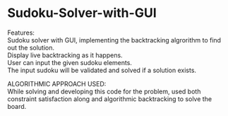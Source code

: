 # Sudoku-Solver-with-GUI
Features: </br>
Sudoku solver with GUI, implementing the backtracking algrorithm to find out the solution. </br>
Display live backtracking as it happens. </br>
User can input the given sudoku elements.</br>
The input sudoku will be validated and solved if a solution exists.</br>


ALGORITHMIC APPROACH USED:</br>
While solving and developing this code for the problem, used both constraint satisfaction along and algorithmic backtracking to solve the board.

